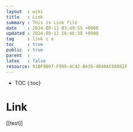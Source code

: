 ```yaml
---
layout  : wiki
title   : Link
summary : This is Link file
date    : 2024-09-11 03:49:55 +0900
updated : 2024-09-11 16:46:38 +0900
tag     : link c e
toc     : true
public  : true
parent  : 
latex   : false
resource: 91BF9B97-F999-4C42-B635-4840AC68882F
---
```

* TOC
{:toc}

# Link
[[test]]
